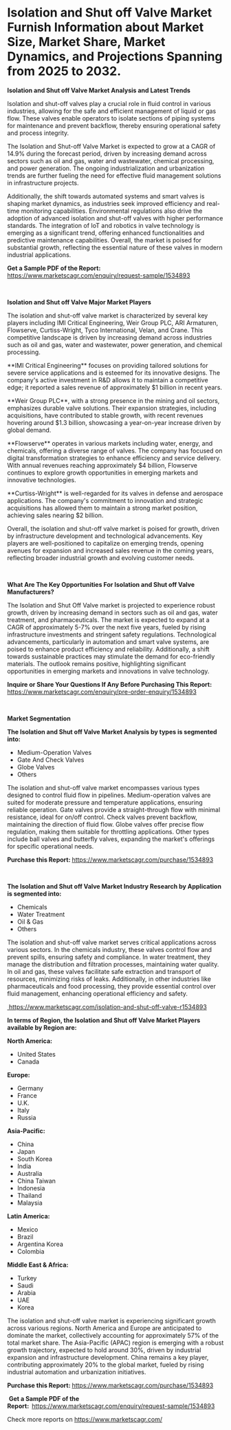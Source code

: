 <p><h1>Isolation and Shut off Valve Market Furnish Information about Market Size, Market Share, Market Dynamics, and Projections Spanning from 2025 to 2032.</h1></p><p><strong>Isolation and Shut off Valve Market Analysis and Latest Trends</strong></p>
<p><p>Isolation and shut-off valves play a crucial role in fluid control in various industries, allowing for the safe and efficient management of liquid or gas flow. These valves enable operators to isolate sections of piping systems for maintenance and prevent backflow, thereby ensuring operational safety and process integrity.</p><p>The Isolation and Shut-off Valve Market is expected to grow at a CAGR of 14.9% during the forecast period, driven by increasing demand across sectors such as oil and gas, water and wastewater, chemical processing, and power generation. The ongoing industrialization and urbanization trends are further fueling the need for effective fluid management solutions in infrastructure projects. </p><p>Additionally, the shift towards automated systems and smart valves is shaping market dynamics, as industries seek improved efficiency and real-time monitoring capabilities. Environmental regulations also drive the adoption of advanced isolation and shut-off valves with higher performance standards. The integration of IoT and robotics in valve technology is emerging as a significant trend, offering enhanced functionalities and predictive maintenance capabilities. Overall, the market is poised for substantial growth, reflecting the essential nature of these valves in modern industrial applications.</p></p>
<p><strong>Get a Sample PDF of the Report:&nbsp;</strong> <a href="https://www.marketscagr.com/enquiry/request-sample/1534893?utm_campaign=2110&utm_medium=2&utm_source=Github&utm_content=ia&utm_term=27022025&utm_id=isolation-and-shut-off-valve">https://www.marketscagr.com/enquiry/request-sample/1534893</a></p>
<p>&nbsp;</p>
<p><strong>Isolation and Shut off Valve Major Market Players</strong></p>
<p><p>The isolation and shut-off valve market is characterized by several key players including IMI Critical Engineering, Weir Group PLC, ARI Armaturen, Flowserve, Curtiss-Wright, Tyco International, Velan, and Crane. This competitive landscape is driven by increasing demand across industries such as oil and gas, water and wastewater, power generation, and chemical processing.</p><p>**IMI Critical Engineering** focuses on providing tailored solutions for severe service applications and is esteemed for its innovative designs. The company's active investment in R&D allows it to maintain a competitive edge; it reported a sales revenue of approximately $1 billion in recent years.</p><p>**Weir Group PLC**, with a strong presence in the mining and oil sectors, emphasizes durable valve solutions. Their expansion strategies, including acquisitions, have contributed to stable growth, with recent revenues hovering around $1.3 billion, showcasing a year-on-year increase driven by global demand.</p><p>**Flowserve** operates in various markets including water, energy, and chemicals, offering a diverse range of valves. The company has focused on digital transformation strategies to enhance efficiency and service delivery. With annual revenues reaching approximately $4 billion, Flowserve continues to explore growth opportunities in emerging markets and innovative technologies.</p><p>**Curtiss-Wright** is well-regarded for its valves in defense and aerospace applications. The company's commitment to innovation and strategic acquisitions has allowed them to maintain a strong market position, achieving sales nearing $2 billion.</p><p>Overall, the isolation and shut-off valve market is poised for growth, driven by infrastructure development and technological advancements. Key players are well-positioned to capitalize on emerging trends, opening avenues for expansion and increased sales revenue in the coming years, reflecting broader industrial growth and evolving customer needs.</p></p>
<p>&nbsp;</p>
<p><strong>What Are The Key Opportunities For Isolation and Shut off Valve Manufacturers?</strong></p>
<p><p>The Isolation and Shut Off Valve market is projected to experience robust growth, driven by increasing demand in sectors such as oil and gas, water treatment, and pharmaceuticals. The market is expected to expand at a CAGR of approximately 5-7% over the next five years, fueled by rising infrastructure investments and stringent safety regulations. Technological advancements, particularly in automation and smart valve systems, are poised to enhance product efficiency and reliability. Additionally, a shift towards sustainable practices may stimulate the demand for eco-friendly materials. The outlook remains positive, highlighting significant opportunities in emerging markets and innovations in valve technology.</p></p>
<p><strong>Inquire or Share Your Questions If Any Before Purchasing This Report:</strong> <a href="https://www.marketscagr.com/enquiry/pre-order-enquiry/1534893?utm_campaign=2110&utm_medium=2&utm_source=Github&utm_content=ia&utm_term=27022025&utm_id=isolation-and-shut-off-valve">https://www.marketscagr.com/enquiry/pre-order-enquiry/1534893</a></p>
<p>&nbsp;</p>
<p><strong>Market Segmentation</strong></p>
<p><strong>The Isolation and Shut off Valve Market Analysis by types is segmented into:</strong></p>
<p><ul><li>Medium-Operation Valves</li><li>Gate And Check Valves</li><li>Globe Valves</li><li>Others</li></ul></p>
<p><p>The isolation and shut-off valve market encompasses various types designed to control fluid flow in pipelines. Medium-operation valves are suited for moderate pressure and temperature applications, ensuring reliable operation. Gate valves provide a straight-through flow with minimal resistance, ideal for on/off control. Check valves prevent backflow, maintaining the direction of fluid flow. Globe valves offer precise flow regulation, making them suitable for throttling applications. Other types include ball valves and butterfly valves, expanding the market's offerings for specific operational needs.</p></p>
<p><strong>Purchase this Report:&nbsp;</strong><a href="https://www.marketscagr.com/purchase/1534893?utm_campaign=2110&utm_medium=2&utm_source=Github&utm_content=ia&utm_term=27022025&utm_id=isolation-and-shut-off-valve">https://www.marketscagr.com/purchase/1534893</a></p>
<p>&nbsp;</p>
<p><strong>The Isolation and Shut off Valve Market Industry Research by Application is segmented into:</strong></p>
<p><ul><li>Chemicals</li><li>Water Treatment</li><li>Oil & Gas</li><li>Others</li></ul></p>
<p><p>The isolation and shut-off valve market serves critical applications across various sectors. In the chemicals industry, these valves control flow and prevent spills, ensuring safety and compliance. In water treatment, they manage the distribution and filtration processes, maintaining water quality. In oil and gas, these valves facilitate safe extraction and transport of resources, minimizing risks of leaks. Additionally, in other industries like pharmaceuticals and food processing, they provide essential control over fluid management, enhancing operational efficiency and safety.</p></p>
<p><a href="https://www.marketscagr.com/isolation-and-shut-off-valve-r1534893?utm_campaign=2110&utm_medium=2&utm_source=Github&utm_content=ia&utm_term=27022025&utm_id=isolation-and-shut-off-valve">&nbsp;https://www.marketscagr.com/isolation-and-shut-off-valve-r1534893</a></p>
<p><strong>In terms of Region, the Isolation and Shut off Valve Market Players available by Region are:</strong></p>
<p>
    <p> <strong> North America: </strong>
        <ul>
            <li>United States</li>
            <li>Canada</li>
        </ul>
        </p> 
    <p> <strong> Europe: </strong>
        <ul>
            <li>Germany</li>
            <li>France</li>
            <li>U.K.</li>
            <li>Italy</li>
            <li>Russia</li>
        </ul>
        </p> 
    <p> <strong> Asia-Pacific: </strong>
        <ul>
            <li>China</li>
            <li>Japan</li>
            <li>South Korea</li>
            <li>India</li>
            <li>Australia</li>
            <li>China Taiwan</li>
            <li>Indonesia</li>
            <li>Thailand</li>
            <li>Malaysia</li>
        </ul>
        </p> 
    <p> <strong> Latin America: </strong>
        <ul>
            <li>Mexico</li>
            <li>Brazil</li>
            <li>Argentina Korea</li>
            <li>Colombia</li>
        </ul>
        </p> 
    <p> <strong> Middle East & Africa: </strong>
        <ul>
            <li>Turkey</li>
            <li>Saudi</li>
            <li>Arabia</li>
            <li>UAE</li>
            <li>Korea</li>
        </ul>
    </p>
    </p>
<p><p>The isolation and shut-off valve market is experiencing significant growth across various regions. North America and Europe are anticipated to dominate the market, collectively accounting for approximately 57% of the total market share. The Asia-Pacific (APAC) region is emerging with a robust growth trajectory, expected to hold around 30%, driven by industrial expansion and infrastructure development. China remains a key player, contributing approximately 20% to the global market, fueled by rising industrial automation and urbanization initiatives.</p></p>
<p><strong>Purchase this Report: </strong><a href="https://www.marketscagr.com/purchase/1534893?utm_campaign=2110&utm_medium=2&utm_source=Github&utm_content=ia&utm_term=27022025&utm_id=isolation-and-shut-off-valve">https://www.marketscagr.com/purchase/1534893</a></p>
<p>&nbsp;<strong>Get a Sample PDF of the Report:&nbsp;&nbsp;</strong><a href="https://www.marketscagr.com/enquiry/request-sample/1534893?utm_campaign=2110&utm_medium=2&utm_source=Github&utm_content=ia&utm_term=27022025&utm_id=isolation-and-shut-off-valve">https://www.marketscagr.com/enquiry/request-sample/1534893</a></p>
<p><strong></strong></p>
<p>Check more reports on <a href="https://www.marketscagr.com/?utm_campaign=2110&utm_medium=2&utm_source=Github&utm_content=ia&utm_term=27022025&utm_id=isolation-and-shut-off-valve">https://www.marketscagr.com/</a></p>